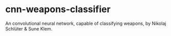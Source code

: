 # cnn-weapons-classifier
An convolutional neural network, capable of classifying weapons, by Nikolaj Schlüter &amp; Sune Klem.
